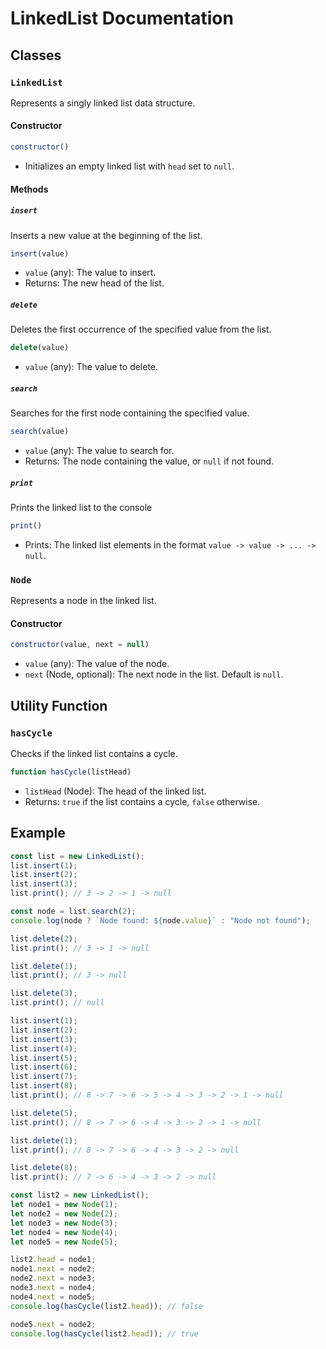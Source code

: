 # LinkedList Documentation

## Classes

### `LinkedList`
Represents a singly linked list data structure.

#### Constructor
```javascript
constructor()
```

- Initializes an empty linked list with `head` set to `null`.

#### Methods

##### `insert`
Inserts a new value at the beginning of the list.

```javascript
insert(value)
```

- `value` (any): The value to insert.
- Returns: The new head of the list.

##### `delete`
Deletes the first occurrence of the specified value from the list.

```javascript
delete(value)
```

- `value` (any): The value to delete.

##### `search`
Searches for the first node containing the specified value.

```javascript
search(value)
```

- `value` (any): The value to search for.
- Returns: The node containing the value, or `null` if not found.

##### `print`
Prints the linked list to the console

```javascript
print()
```

- Prints: The linked list elements in the format `value -> value -> ... -> null`.

### `Node`
Represents a node in the linked list.

#### Constructor
```javascript
constructor(value, next = null)
```

- `value` (any): The value of the node.
- `next` (Node, optional): The next node in the list. Default is `null`.

## Utility Function

### `hasCycle`
Checks if the linked list contains a cycle.

```javascript
function hasCycle(listHead)
```

- `listHead` (Node): The head of the linked list.
- Returns: `true` if the list contains a cycle, `false` otherwise.

## Example

```javascript
const list = new LinkedList();
list.insert(1);
list.insert(2);
list.insert(3);
list.print(); // 3 -> 2 -> 1 -> null

const node = list.search(2);
console.log(node ? `Node found: ${node.value}` : "Node not found");

list.delete(2);
list.print(); // 3 -> 1 -> null

list.delete(1);
list.print(); // 3 -> null

list.delete(3);
list.print(); // null

list.insert(1);
list.insert(2);
list.insert(3);
list.insert(4);
list.insert(5);
list.insert(6);
list.insert(7);
list.insert(8);
list.print(); // 8 -> 7 -> 6 -> 5 -> 4 -> 3 -> 2 -> 1 -> null

list.delete(5);
list.print(); // 8 -> 7 -> 6 -> 4 -> 3 -> 2 -> 1 -> null

list.delete(1);
list.print(); // 8 -> 7 -> 6 -> 4 -> 3 -> 2 -> null

list.delete(8);
list.print(); // 7 -> 6 -> 4 -> 3 -> 2 -> null

const list2 = new LinkedList();
let node1 = new Node(1);
let node2 = new Node(2);
let node3 = new Node(3);
let node4 = new Node(4);
let node5 = new Node(5);

list2.head = node1;
node1.next = node2;
node2.next = node3;
node3.next = node4;
node4.next = node5;
console.log(hasCycle(list2.head)); // false

node5.next = node2;
console.log(hasCycle(list2.head)); // true
```
